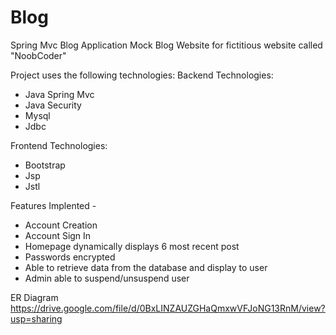 # Blog
Spring Mvc Blog Application
Mock Blog Website for fictitious website called "NoobCoder"

Project uses the following technologies:
  Backend Technologies: 
  * Java Spring Mvc 
  * Java Security 
  * Mysql  
  * Jdbc
  
Frontend Technologies:
  * Bootstrap
  * Jsp
  * Jstl
  
Features Implented -
  * Account Creation
  * Account Sign In
  * Homepage dynamically displays 6 most recent post
  * Passwords encrypted
  * Able to retrieve data from the database and display to user
  * Admin able to suspend/unsuspend user

ER Diagram
https://drive.google.com/file/d/0BxLINZAUZGHaQmxwVFJoNG13RnM/view?usp=sharing
